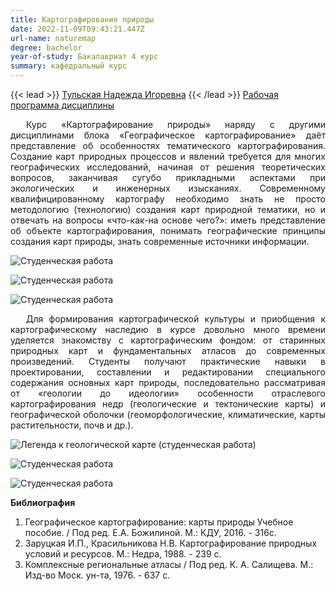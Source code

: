 ```yaml
---
title: Картографирование природы
date: 2022-11-09T09:43:21.447Z
url-name: naturemap
degree: bachelor
year-of-study: Бакалавриат 4 курс
summary: кафедральный курс
---
```

{{< lead >}} [Тульская Надежда Игоревна](https://istina.msu.ru/profile/tnadya/) {{< /lead >}}
[Рабочая программа дисциплины](https://disk.yandex.ru/i/NbHzBwIYdGtt1Q)
<div style="text-align: justify; text-indent: 25px;">
Курс «Картографирование природы» наряду с другими дисциплинами блока «Географическое картографирование» даёт представление об особенностях тематического картографирования. Создание карт природных процессов и явлений требуется для многих географических исследований, начиная от решения теоретических вопросов, заканчивая сугубо прикладными аспектами при экологических и инженерных изысканиях. Современному квалифицированному картографу необходимо знать не просто методологию (технологию) создания карт природной тематики, но и отвечать на вопросы «что-как-на основе чего?»: иметь представление об объекте картографирования, понимать географические принципы создания карт природы, знать современные источники информации. </div>

![Студенческая работа](img/naturalmap1.jpg "Студенческая работа")

![Студенческая работа](img/naturalmap2.png "Студенческая работа")

![Студенческая работа](img/naturalmap4.png "Студенческая работа")


<div style="text-align: justify; text-indent: 25px;">
Для формирования картографической культуры и приобщения к картографическому наследию в курсе довольно много времени уделяется знакомству с картографическим фондом: от старинных природных карт и фундаментальных атласов до современных произведений. Студенты получают практические навыки в проектировании, составлении и редактировании специального содержания основных карт природы, последовательно рассматривая от «геологии до идеологии» особенности отраслевого картографирования недр (геологические и тектонические карты) и географической оболочки (геоморфологические, климатические, карты растительности, почв и др.).</div>

![Легенда к геологической карте (студенческая работа)](img/naturalmap3.png "Легенда к геологической карте (студенческая работа)")

![Студенческая работа](img/naturalmap6.png "Студенческая работа")

![Студенческая работа](img/naturalmap5.jpg "Студенческая работа")

**Библиография**

1. Географическое картографирование: карты природы Учебное пособие. / Под ред. Е.А. Божилиной. М.: КДУ, 2016. - 316с.
2. Заруцкая И.П., Красильникова Н.В. Картографирование природных условий и ресурсов. М.: Недра, 1988. - 239 с.
3. Комплексные региональные атласы / Под ред. К. А. Салищева. М.: Изд-во Моск. ун-та, 1976. - 637 с.